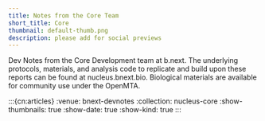 ```yaml
---
title: Notes from the Core Team
short_title: Core
thumbnail: default-thumb.png
description: please add for social previews
---
```


Dev Notes from the Core Development team at b.next. The underlying protocols, materials, and analysis code to replicate and build upon these reports can be found at nucleus.bnext.bio. Biological materials are available for community use under the OpenMTA.

:::{cn:articles}
:venue: bnext-devnotes
:collection: nucleus-core
:show-thumbnails: true
:show-date: true
:show-kind: true
:::
